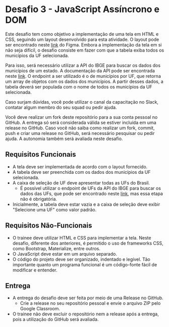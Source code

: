# Desafio 3 - JavaScript Assíncrono e DOM

Este desafio tem como objetivo a implementação de uma tela em HTML e CSS, seguindo um layout desenvolvido para esta atividade. O layout pode ser encontrado neste [link](https://www.figma.com/file/xJGTYOuvNS3iuLr1meqx5u/Entrega-3?type=design&node-id=0%3A1&t=yyDpjMU6RozT27ZG-1) do Figma. Embora a implementação da tela em si não seja difícil, o desafio consiste em fazer com que a tabela exiba todos os municípios da UF selecionada.

Para isso, será necessário utilizar a API do IBGE para buscar os dados dos municípios de um estado. A documentação da API pode ser encontrada neste [link](https://servicodados.ibge.gov.br/api/docs/localidades?versao=1#api-Municipios-estadosUFMunicipiosGet). O endpoint a ser utilizado é o de municípios por UF, que retorna um array de objetos com os dados dos municípios. A partir desses dados, a tabela deverá ser populada com o nome de todos os municípios da UF selecionada.

Caso surjam dúvidas, você pode utilizar o canal da capacitação no Slack, contatar algum membro do seu squad ou pedir ajuda.

Você deve realizar um fork deste repositório para a sua conta pessoal no GitHub. A entrega só será considerada válida se estiver incluída em uma release no GitHub. Caso você não saiba como realizar um fork, commit, push e criar uma release no GitHub, será necessário pesquisar ou pedir ajuda. A autonomia também será avaliada neste desafio.

## Requisitos Funcionais

- A tela deve ser implementada de acordo com o layout fornecido.
- A tabela deve ser preenchida com os dados dos municípios da UF selecionada.
- A caixa de seleção de UF deve apresentar todas as UFs do Brasil.
  - É possível utilizar o endpoint de UFs da API do IBGE para buscar os dados das UFs, que pode ser encontrado neste [link](https://servicodados.ibge.gov.br/api/docs/localidades?versao=1#api-UFs-estadosGet), mas essa etapa não é obrigatória.
- Inicialmente, a tabela deve estar vazia e a caixa de seleção deve exibir "Selecione uma UF" como valor padrão.

## Requisitos Não-Funcionais

- O trainee deve utilizar HTML e CSS para implementar a tela. Neste desafio, diferente dos anteriores, é permitido o uso de frameworks CSS, como Bootstrap, Materialize, entre outros.
- O JavaScript deve estar em um arquivo separado.
- O código do projeto deve ser organizado, indentado e legível. Tão importante quanto um programa funcional é um código-fonte fácil de modificar e entender.

## Entrega

- A entrega do desafio deve ser feita por meio de uma Release no GitHub.
  - Crie a release no seu repositório pessoal e envie o arquivo ZIP pelo Google Classroom.
- O trainee não deve excluir o repositório nem a release após a entrega, pois a utilização do GitHub será avaliada.
